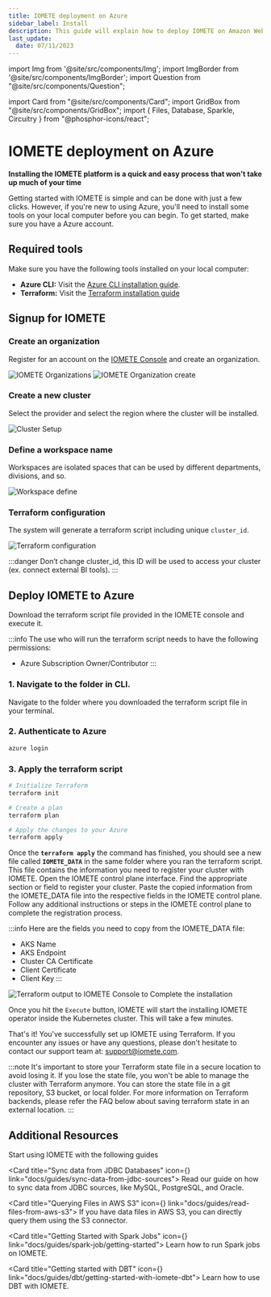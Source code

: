 ```yaml
---
title: IOMETE deployment on Azure
sidebar_label: Install
description: This guide will explain how to deploy IOMETE on Amazon Web Services using the Azure CLI and Terraform command line tools
last_update:
  date: 07/11/2023
---
```


import Img from '@site/src/components/Img';
import ImgBorder from '@site/src/components/ImgBorder';
import Question from "@site/src/components/Question";

import Card from "@site/src/components/Card";
import GridBox from "@site/src/components/GridBox";
import { Files, Database, Sparkle, Circuitry } from "@phosphor-icons/react";

# IOMETE deployment on Azure

**Installing the IOMETE platform is a quick and easy process that won't take up much of your time**

Getting started with IOMETE is simple and can be done with just a few clicks. However, if you're new to using Azure, you'll need to install some tools on your local computer before you can begin. To get started, make sure you have a Azure account.

## Required tools

Make sure you have the following tools installed on your local computer:

- **Azure CLI:** Visit the [Azure CLI installation guide](https://docs.microsoft.com/en-us/cli/azure/install-azure-cli).
- **Terraform:** Visit the [Terraform installation guide](https://learn.hashicorp.com/tutorials/terraform/install-cli)

## Signup for IOMETE

### Create an organization

Register for an account on the [IOMETE Console](https://app.iomete.cloud) and create an organization.

<Img src="/img/guides/deployments/org-list.png" alt="IOMETE Organizations"/>

<Img src="/img/guides/deployments/org-create.png" alt="IOMETE Organization create"/>

### Create a new cluster

Select the provider and select the region where the cluster will be installed.

<Img src="/img/guides/deployments/az-setup-cluster.png" alt="Cluster Setup"/>

### Define a workspace name

Workspaces are isolated spaces that can be used by different departments, divisions, and so.

<Img src="/img/guides/deployments/define-workspace.png" alt="Workspace define"/>

### Terraform configuration

The system will generate a terraform script including unique `cluster_id`.

<Img src="/img/guides/deployments/az-terraform-conf.png" alt="Terraform configuration"/>

:::danger
Don’t change cluster_id, this ID will be used to access your cluster (ex. connect external BI tools).
:::

## Deploy IOMETE to Azure

Download the terraform script file provided in the IOMETE console and execute it.

:::info
The use who will run the terraform script needs to have the following permissions:

- Azure Subscription Owner/Contributor
  :::

### 1. Navigate to the folder in CLI.

Navigate to the folder where you downloaded the terraform script file in your terminal.

### 2. Authenticate to Azure

```bash
azure login
```

### 3. Apply the terraform script

```bash
# Initialize Terraform
terraform init

# Create a plan
terraform plan

# Apply the changes to your Azure
terraform apply
```

Once the **`terraform apply`** the command has finished, you should see a new file called **`IOMETE_DATA`** in the same folder where you ran the terraform script. This file contains the information you need to register your cluster with IOMETE.
Open the IOMETE control plane interface. Find the appropriate section or field to register your cluster. Paste the copied information from the IOMETE_DATA file into the respective fields in the IOMETE control plane. Follow any additional instructions or steps in the IOMETE control plane to complete the registration process.

:::info
Here are the fields you need to copy from the IOMETE_DATA file:

- AKS Name
- AKS Endpoint
- Cluster CA Certificate
- Client Certificate
- Client Key
  :::

<Img src="/img/guides/deployments/az-terraform-output.png" alt="Terraform output to IOMETE Console to Complete the installation"/>

Once you hit the `Execute` button, IOMETE will start the installing IOMETE operator inside the Kubernetes cluster. This will take a few minutes.

That's it! You've successfully set up IOMETE using Terraform. If you encounter any issues or have any questions, please don't hesitate to contact our support team at: [support@iomete.com](mailto:support@iomete.com).

:::note
It's important to store your Terraform state file in a secure location to avoid losing it. If you lose the state file, you won't be able to manage the cluster with Terraform anymore. You can store the state file in a git repository, S3 bucket, or local folder. For more information on Terraform backends, please refer the FAQ below about saving terraform state in an external location.
:::

## Additional Resources

Start using IOMETE with the following guides

<GridBox>

<Card title="Sync data from JDBC Databases" icon={<Database />} link="docs/guides/sync-data-from-jdbc-sources">
Read our guide on how to sync data from JDBC sources, like MySQL, PostgreSQL, and Oracle.
</Card>

<Card title="Querying Files in AWS S3" icon={<Files />} link="docs/guides/read-files-from-aws-s3">
If you have data files in AWS S3, you can directly query them using the S3 connector.
</Card>

<Card title="Getting Started with Spark Jobs" icon={<Sparkle />} link="docs/guides/spark-job/getting-started">
Learn how to run Spark jobs on IOMETE.
</Card>

<Card title="Getting started with DBT" icon={<Circuitry />} link="docs/guides/dbt/getting-started-with-iomete-dbt">
Learn how to use DBT with IOMETE.
</Card>

</GridBox>

